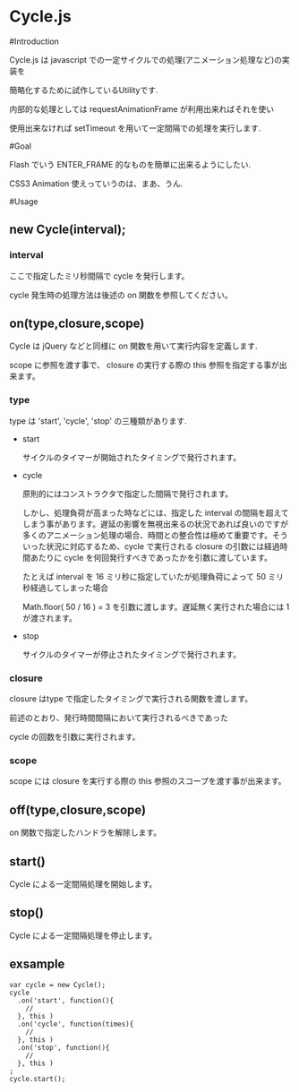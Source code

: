 Cycle.js
=====

#Introduction

Cycle.js は javascript での一定サイクルでの処理(アニメーション処理など)の実装を

簡略化するために試作しているUtilityです.

内部的な処理としては requestAnimationFrame が利用出来ればそれを使い

使用出来なければ setTimeout を用いて一定間隔での処理を実行します.

#Goal

Flash でいう ENTER_FRAME 的なものを簡単に出来るようにしたい.

CSS3 Animation 使えっていうのは、まあ、うん.

#Usage

## new Cycle(interval);

### interval

ここで指定したミリ秒間隔で cycle を発行します。

cycle 発生時の処理方法は後述の on 関数を参照してください。

## on(type,closure,scope)

Cycle は jQuery などと同様に on 関数を用いて実行内容を定義します.

scope に参照を渡す事で、 closure の実行する際の this 参照を指定する事が出来ます。

### type

type は 'start', 'cycle', 'stop' の三種類があります. 

- start

    サイクルのタイマーが開始されたタイミングで発行されます。

- cycle

    原則的にはコンストラクタで指定した間隔で発行されます。
    
    しかし、処理負荷が高まった時などには、指定した interval の間隔を超えてしまう事があります。遅延の影響を無視出来るの状況であれば良いのですが多くのアニメーション処理の場合、時間との整合性は極めて重要です。そういった状況に対応するため、cycle で実行される closure の引数には経過時間あたりに cycle を何回発行すべきであったかを引数に渡しています。
    
    たとえば interval を 16 ミリ秒に指定していたが処理負荷によって 50 ミリ秒経過してしまった場合
    
    Math.floor( 50 / 16 ) = 3 を引数に渡します。遅延無く実行された場合には 1 が渡されます。

- stop

    サイクルのタイマーが停止されたタイミングで発行されます。

### closure

closure はtype で指定したタイミングで実行される関数を渡します。

前述のとおり、発行時間間隔において実行されるべきであった

cycle の回数を引数に実行されます。

### scope

scope には closure を実行する際の this 参照のスコープを渡す事が出来ます。

## off(type,closure,scope)

on 関数で指定したハンドラを解除します。

## start()

Cycle による一定間隔処理を開始します。

## stop()

Cycle による一定間隔処理を停止します。

## exsample

    var cycle = new Cycle();
    cycle
      .on('start', function(){
        // 
      }, this )
      .on('cycle', function(times){
        // 
      }, this )
      .on('stop', function(){
        // 
      }, this )
    ;
    cycle.start();
